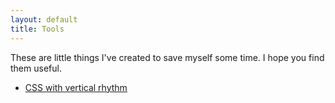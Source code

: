 ```yaml
---
layout: default
title: Tools
---
```

These are little things I've created to save myself some time. I hope you find
them useful.

- [CSS with vertical rhythm](/tools/vertical-rhythm/)
